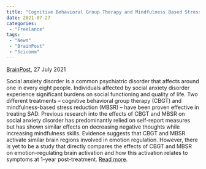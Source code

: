```yaml
---
title: "Cognitive Behavioral Group Therapy and Mindfulness Based Stress Reduction Recruit Similar Brain Regions"
date: 2021-07-27
categories:
 - "Freelance"
tags:
 - "News"
 - "BrainPost" 
 - "Scicomm"
---
```


[BrainPost](https://www.brainpost.co/), 27 July 2021

Social anxiety disorder is a common psychiatric disorder that affects around one in every eight people. Individuals affected by social anxiety disorder experience significant burdens on social functioning and quality of life. Two different treatments – cognitive behavioral group therapy (CBGT) and mindfulness-based stress reduction (MBSR) – have been proven effective in treating SAD. Previous research into the effects of CBGT and MBSR on social anxiety disorder has predominantly relied on self-report measures but has shown similar effects on decreasing negative thoughts while increasing mindfulness skills. Evidence suggests that CBGT and MBSR activate similar brain regions involved in emotion regulation. However, there is yet to be a study that directly compares the effects of CBGT and MBSR on emotion-regulating brain activation and how this activation relates to symptoms at 1-year post-treatment. [Read more](https://www.brainpost.co/weekly-brainpost/2021/7/27/cognitive-behavioral-group-therapy-and-mindfulness-based-stress-reduction-recruit-similar-brain-regions). 